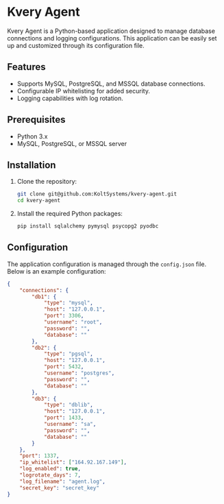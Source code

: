 # Kvery Agent

Kvery Agent is a Python-based application designed to manage database connections and logging configurations. This application can be easily set up and customized through its configuration file.

## Features

- Supports MySQL, PostgreSQL, and MSSQL database connections.
- Configurable IP whitelisting for added security.
- Logging capabilities with log rotation.

## Prerequisites

- Python 3.x
- MySQL, PostgreSQL, or MSSQL server

## Installation

1. Clone the repository:

    ```bash
    git clone git@github.com:KoltSystems/kvery-agent.git
    cd kvery-agent
    ```

2. Install the required Python packages:

    ```bash
    pip install sqlalchemy pymysql psycopg2 pyodbc
    ```

## Configuration

The application configuration is managed through the `config.json` file. Below is an example configuration:

```json
{
    "connections": {
        "db1": {
            "type": "mysql",
            "host": "127.0.0.1",
            "port": 3306,
            "username": "root",
            "password": "",
            "database": ""
        },
        "db2": {
            "type": "pgsql",
            "host": "127.0.0.1",
            "port": 5432,
            "username": "postgres",
            "password": "",
            "database": ""
        },
        "db3": {
            "type": "dblib",
            "host": "127.0.0.1",
            "port": 1433,
            "username": "sa",
            "password": "",
            "database": ""
        }
    },
    "port": 1337,
    "ip_whitelist": ["164.92.167.149"],
    "log_enabled": true,
    "logrotate_days": 7,
    "log_filename": "agent.log",
    "secret_key": "secret_key"
}
